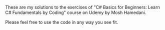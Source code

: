 These are my solutions to the exercises of "C# Basics for Beginners: Learn C# Fundamentals by Coding" course on Udemy by Mosh Hamedani.

Please feel free to use the code in any way you see fit.
